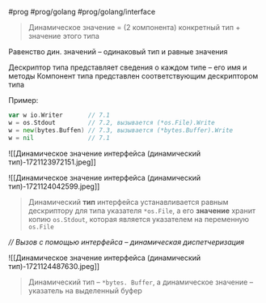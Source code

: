 #prog #prog/golang #prog/golang/interface 

> Динамическое значение = (2 компонента) конкретный тип + значение этого типа

Равенство дин. значений – одинаковый тип и равные значения

Дескриптор типа представляет сведения о каждом типе – его имя и методы
Компонент типа представлен соответствующим дескриптором типа

Пример:

```go
var w io.Writer       // 7.1
w = os.Stdout         // 7.2, вызывается (*os.File).Write
w = new(bytes.Buffen) // 7.3, вызывается (*bytes.Buffer).Write
w = nil               // 7.1
```

![[Динамическое значение интерфейса (динамический тип)-1721123972151.jpeg]]

![[Динамическое значение интерфейса (динамический тип)-1721124042599.jpeg]]
> Динамический **тип** интерфейса устанавливается равным дескриптору для типа указателя `*os.File`, а его **значение** хранит копию `os.Stdout`, которая является указателем на переменную `os.File`

*// Вызов с помощью интерфейса – динамическая диспетчеризация*

![[Динамическое значение интерфейса (динамический тип)-1721124487630.jpeg]]
> Динамический тип – `*bytes. Buffer`, а динамическое значение – указатель на выделенный буфер 

